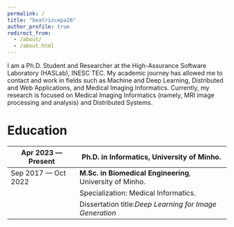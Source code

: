 ```yaml
---
permalink: /
title: "beatrizcepa26"
author_profile: true
redirect_from: 
  - /about/
  - /about.html
---
```


I am a Ph.D. Student and Researcher at the High-Assurance Software Laboratory (HASLab), INESC TEC. My academic journey has allowed me to contact and work in fields such as Machine and Deep Learning, Distributed and Web Applications, and Medical Imaging Informatics. Currently, my research is focused on Medical Imaging Informatics (namely, MRI image processing and analysis) and Distributed Systems.


# Education

| Apr 2023 — Present  	| **Ph.D. in Informatics**, University of Minho.            	|
|---------------------	|-----------------------------------------------------------	|
| Sep 2017 — Oct 2022 	| **M.Sc. in Biomedical Engineering**, University of Minho. 	|
|                     	| Specialization: Medical Informatics.                      	|
|                     	| Dissertation title:*Deep Learning for Image Generation*   	|
